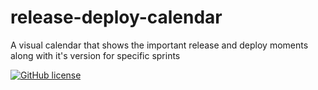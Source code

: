 # release-deploy-calendar
A visual calendar that shows the important release and deploy moments along with it's version for specific sprints

[![GitHub license](https://img.shields.io/github/license/Jooones/release-deploy-calendar.svg)](https://github.com/Jooones/release-deploy-calendar/blob/master/LICENSE)
